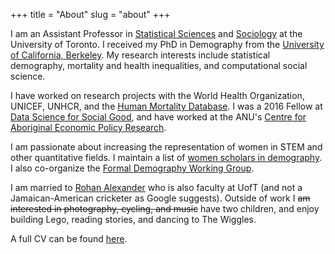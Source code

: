 +++
title = "About"
slug = "about"
+++

I am an Assistant Professor in [Statistical Sciences](http://www.utstat.utoronto.ca/) and [Sociology](http://sociology.utoronto.ca/) at the University of Toronto. I received my PhD in Demography from the [University of California, Berkeley](http://demog.berkeley.edu/). My research interests include statistical demography, mortality and health inequalities, and computational social science. 

I have worked on research projects with the World Health Organization, UNICEF, UNHCR, and the [Human Mortality Database](http://mortality.org/). I was a 2016 Fellow at [Data Science for Social Good](https://dssg.uchicago.edu/), and have worked at the ANU's [Centre for Aboriginal Economic Policy Research](http://caepr.anu.edu.au/).

I am passionate about increasing the representation of women in STEM and other quantitative fields. I maintain a list of [women scholars in demography](https://www.monicaalexander.com/women_scholars/). I also co-organize the [Formal Demography Working Group](https://formaldemography.github.io/working_group).

I am married to [Rohan Alexander](https://rohanalexander.com/) who is also faculty at UofT (and not a Jamaican-American cricketer as Google suggests). Outside of work I ~~am interested in photography, cycling, and music~~ have two children, and enjoy building Lego, reading stories, and dancing to The Wiggles. 

A full CV can be found [here](/pdf/cv.pdf).

